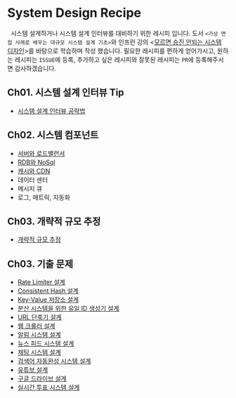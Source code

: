 # System Design Recipe

&nbsp; 시스템 설계하거나 시스템 설계 인터뷰를 대비하기 위한 레시피 입니다. 도서 `<가상 면접 사례로 배우는 대규모 시스템 설계 기초>`와 인프런 강의 <[모르면 승진 안되는 시스템 디자인](https://www.inflearn.com/course/%EB%AA%A8%EB%A5%B4%EB%A9%B4-%EC%8A%B9%EC%A7%84%EC%95%88%EB%90%98%EB%8A%94-%EC%8B%9C%EC%8A%A4%ED%85%9C-%EB%94%94%EC%9E%90%EC%9D%B8)>를 바탕으로 학습하며 작성 했습니다. 필요한 레시피를 편하게 얻어가시고, 원하는 레시피는 `ISSUE`에 등록, 추가하고 싶은 레시피와 잘못된 레시피는 `PR`에 등록해주시면 감사하겠습니다.

## Ch01. 시스템 설계 인터뷰 Tip

- [시스템 설계 인터뷰 공략법](https://github.com/lcomment/development-recipes/blob/main/System%20Design/시스템_설계_면접_공략법.md)

## Ch02. 시스템 컴포넌트

- [서버와 로드밸런서](https://github.com/lcomment/development-recipes/blob/main/System%20Design/server.md)
- [RDB와 NoSql](https://github.com/lcomment/development-recipes/blob/main/System%20Design/rdb_nosql.md)
- [캐시와 CDN](https://github.com/lcomment/development-recipes/blob/main/System%20Design/캐시와_CDN.md)
- 데이터 센터
- 메시지 큐
- 로그, 매트릭, 자동화

## Ch03. 개략적 규모 추정

- [개략적 규모 추정]()

## Ch03. 기출 문제

- [Rate Limiter 설계]()
- [Consistent Hash 설계]()
- [Key-Value 저장소 설계]()
- [분산 시스템을 위한 유일 ID 생성기 설계](https://github.com/lcomment/development-recipes/blob/main/System%20Design/분산_시스템을_위한_유일_ID_생성기.md)
- [URL 단축기 설계](https://github.com/lcomment/development-recipes/blob/main/System%20Design/URL_단축기.md)
- [웹 크롤러 설계]()
- [알림 시스템 설계]()
- [뉴스 피드 시스템 설계]()
- [채팅 시스템 설계]()
- [검색어 자동완성 시스템 설계]()
- [유튜브 설계]()
- [구글 드라이브 설계]()
- [실시간 투표 시스템 설계]()
